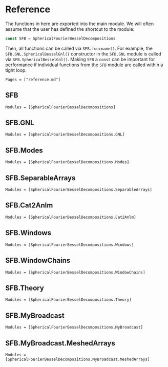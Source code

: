 # Reference

The functions in here are exported into the main module. We will often assume
that the user has defined the shortcut to the module:
```julia
const SFB = SphericalFourierBesselDecompositions
```
Then, all functions can be called via `SFB.funcname()`. For example, the
`SFB.GNL.SphericalBesselGnl()` constructor in the `SFB.GNL` module is called
via `SFB.SphericalBesselGnl()`. Making `SFB` a `const` can be important for
performance if individual functions from the `SFB` module are called within a
tight loop.

```@contents
Pages = ["reference.md"]
```

## SFB

```@autodocs
Modules = [SphericalFourierBesselDecompositions]
```

## SFB.GNL

```@autodocs
Modules = [SphericalFourierBesselDecompositions.GNL]
```

## SFB.Modes

```@autodocs
Modules = [SphericalFourierBesselDecompositions.Modes]
```

## SFB.SeparableArrays

```@autodocs
Modules = [SphericalFourierBesselDecompositions.SeparableArrays]
```

## SFB.Cat2Anlm

```@autodocs
Modules = [SphericalFourierBesselDecompositions.Cat2Anlm]
```

## SFB.Windows

```@autodocs
Modules = [SphericalFourierBesselDecompositions.Windows]
```

## SFB.WindowChains

```@autodocs
Modules = [SphericalFourierBesselDecompositions.WindowChains]
```

## SFB.Theory

```@autodocs
Modules = [SphericalFourierBesselDecompositions.Theory]
```

## SFB.MyBroadcast

```@autodocs
Modules = [SphericalFourierBesselDecompositions.MyBroadcast]
```

## SFB.MyBroadcast.MeshedArrays

```@autodocs
Modules = [SphericalFourierBesselDecompositions.MyBroadcast.MeshedArrays]
```
